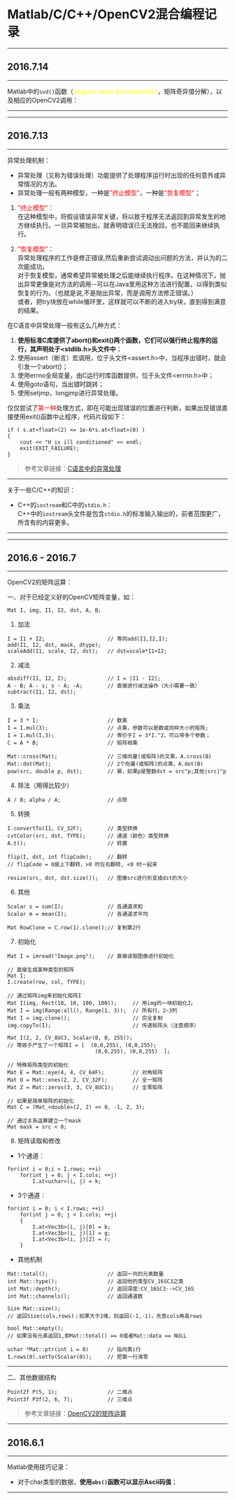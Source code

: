 # Matlab/C/C++/OpenCV2混合编程记录
---
## 2016.7.14
---
Matlab中的`svd()`函数（<font color = yellow>singular value decomposition</font>，矩阵奇异值分解），以及相应的OpenCV2调用：

---
---
## 2016.7.13
---
异常处理机制：
- 异常处理（又称为错误处理）功能提供了处理程序运行时出现的任何意外或异常情况的方法。
- 异常处理一般有两种模型，一种是<font color = red>"终止模型"</font>，一种是<font color = red>"恢复模型"</font>；

 1. <font color = red>"终止模型"</font>：<br>
 在这种模型中，将假设错误非常关键，将以致于程序无法返回到异常发生的地方继续执行。一旦异常被抛出，就表明错误已无法挽回，也不能回来继续执行。

 2. <font color = red>"恢复模型"</font>：<br>
 异常处理程序的工作是修正错误,然后重新尝试调动出问题的方法，并认为的二次能成功。<br>
 对于恢复模型，通常希望异常被处理之后能继续执行程序。在这种情况下，抛出异常更像是对方法的调用--可以在Java里用这种方法进行配置，以得到类似恢复的行为。（也就是说,不是抛出异常，而是调用方法修正错误。）<br>
 或者，把try块放在while循环里，这样就可以不断的进入try块，直到得到满意的结果。

在C语言中异常处理一般有这么几种方式：<br>

1. **使用标准C库提供了abort()和exit()两个函数，它们可以强行终止程序的运行，其声明处于<stdlib.h>头文件中**；
2. 使用assert（断言）宏调用，位于头文件<assert.h>中，当程序出错时，就会引发一个abort()；
3. 使用errno全局变量，由C运行时库函数提供，位于头文件<errno.h>中；
4. 使用goto语句，当出错时跳转；
5. 使用setjmp，longjmp进行异常处理。

仅仅尝试了<font color = red>第一种</font>处理方式，即在可能出现错误的位置进行判断，如果出现错误直接使用exit()函数中止程序，代码片段如下：
```
if ( s.at<float>(2) <= 1e-6*s.at<float>(0) )
{
    cout << "H is ill conditioned" << endl;
    exit(EXIT_FAILURE);
}
```
>参考文章链接：[C语言中的异常处理](http://www.cnblogs.com/vimsk/archive/2010/12/11/1901698.html)

---
关于一些C/C++的知识：
- C++的`iostream`和C中的`stdio.h`：<br>
C++中的`iostream`头文件是包含`stdio.h`的标准输入输出的，前者范围更广，所含有的内容更多。
---

---
## 2016.6 - 2016.7
---
OpenCV2的矩阵运算：

一、对于已经定义好的OpenCV矩阵变量，如：
```
Mat I, img, I1, I2, dst, A, B;
```

1. 加法
```
I = I1 + I2;                    // 等同add(I1,I2,I);
add(I1, I2, dst, mask, dtype);
scaleAdd(I1, scale, I2, dst);   // dst=scale*I1+I2;
```
2. 减法
```
absdiff(I1, I2, I);             // I = |I1 - I2|;
A - B; A - s; s - A; -A;        // 直接进行减法操作（大小需要一致）
subtract(I1, I2, dst);
```
3. 乘法
```
I = 3 * I;                      // 数乘
I = I.mul(3);                   // 点乘，参数可以是数或同样大小的矩阵;
I = I.mul(I,3);                 // 等价于I = 3*I.^2，可以带多个参数；
C = A * B;                      // 矩阵相乘

Mat::cross(Mat);                // 三维向量(或矩阵)的叉乘，A.cross(B)
Mat::dot(Mat);                  // 2个向量(或矩阵)的点乘，A.dot(B)
pow(src, double p, dst);        // 幂，如果p是整数dst = src^p;其他|src|^p
```

4. 除法（用得比较少）
```
A / B; alpha / A;               // 点除
```
5. 转换
```
I.convertTo(I1, CV_32F);        // 类型转换
cvtColor(src, dst, TYPE);       // 通道（颜色）类型转换
A.t();                          // 转置

flip(I, dst, int flipCode);     // 翻转
// flipCode = 0是上下翻转，>0 时左右翻转, <0 时一起来

resize(src, dst, dst.size());   // 图像src进行形变成dst的大小
```

6. 其他
```
Scalar s = sum(I);              // 各通道求和
Scalar m = mean(I);             // 各通道求平均

Mat RowClone = C.row(1).clone();// 复制第2行
```

7. 初始化
```
Mat I = imread("Image.png");    // 直接读取图像进行初始化

// 直接生成某种类型的矩阵
Mat I;
I.create(row, col, TYPE);

// 通过矩阵img来初始化矩阵I
Mat I(img, Rect(10, 10, 100, 100));     // 用img的一块初始化I。
Mat I = img(Range:all(), Range(1, 3));  // 所有行，2~3列
Mat I = img.clone();                    // 完全复制
img.copyTo(I);                          // 传递矩阵头（注意顺序）

Mat I(2, 2, CV_8UC3, Scalar(0, 0, 255));
// 等效于产生了一个矩阵I = [  (0,0,255), (0,0,255);
                            (0,0,255), (0,0,255)  ];

// 特殊矩阵类型的初始化
Mat E = Mat::eye(4, 4, CV_64F);         // 对角矩阵
Mat O = Mat::ones(2, 2, CV_32F);        // 全一矩阵
Mat Z = Mat::zeros(3, 3, CV_8UC1);      // 全零矩阵

// 如果是简单矩阵的初始化
Mat C = (Mat_<double>(2, 2) << 0, -1, 2, 3); 

// 通过关系运算建立一个mask
Mat mask = src < 0;

```

8. 矩阵读取和修改<br>
 - 1个通道：
```
for(int i = 0;i < I.rows; ++i)
    for(int j = 0; j < I.cols; ++j)
        I.at<uchar>(i, j) = k;
```
 - 3个通道：
```
for(int i = 0; i < I.rows; ++i)
    for(int j = 0; j < I.cols; ++j)
    {
        I.at<Vec3b>(i, j)[0] = b;
        I.at<Vec3b>(i, j)[1] = g;
        I.at<Vec3b>(i, j)[2] = r;
    }
```

 - 其他机制
```
Mat::total();                   // 返回一共的元素数量
int Mat::type();                // 返回他的类型CV_16SC3之类
int Mat::depth();               // 返回深度:CV_16SC3-->CV_16S
int Mat::channels();            // 返回通道数

Size Mat::size();               
// 返回Size(cols,rows)；如果大于2维，则返回(-1,-1)，先宽cols再高rows

bool Mat::empty();              
// 如果没有元素返回1,即Mat::total() == 0或者Mat::data == NULL

uchar *Mat::ptr(int i = 0)      // 指向第i行
I.rows(0).setTo(Scalar(0));     // 把第一行清零
```

---
二、其他数据结构
```
Point2f P(5, 1);                // 二维点
Point3f P3f(2, 6, 7);           // 三维点
```
>参考文章链接：[OpenCV2的矩阵运算](http://blog.csdn.net/guoming0000/article/details/8629885)

---
## 2016.6.1
---
Matlab使用技巧记录：
- 对于char类型的数据，**使用`abs()`函数可以显示Ascii码值**；

---